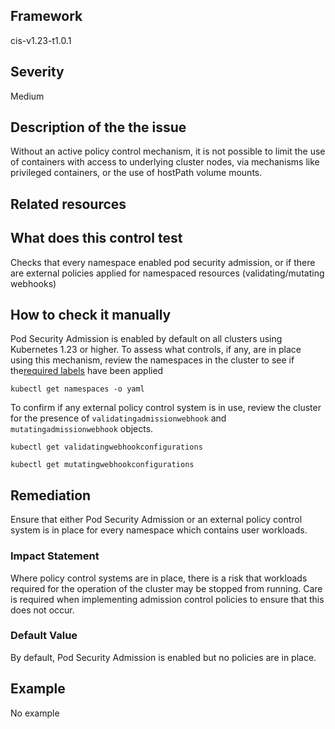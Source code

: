 ## Framework
cis-v1.23-t1.0.1
 
## Severity
Medium

## Description of the the issue
Without an active policy control mechanism, it is not possible to limit the use of containers with access to underlying cluster nodes, via mechanisms like privileged containers, or the use of hostPath volume mounts.
 
## Related resources

## What does this control test
Checks that every namespace enabled pod security admission, or if there are external policies applied for namespaced resources (validating/mutating webhooks)
 
## How to check it manually
Pod Security Admission is enabled by default on all clusters using Kubernetes 1.23 or higher. To assess what controls, if any, are in place using this mechanism, review the namespaces in the cluster to see if the[required labels](https://kubernetes.io/docs/concepts/security/pod-security-admission/#pod-security-admission-labels-for-namespaces) have been applied

 
```
kubectl get namespaces -o yaml

```
 To confirm if any external policy control system is in use, review the cluster for the presence of `validatingadmissionwebhook` and `mutatingadmissionwebhook` objects.

 
```
kubectl get validatingwebhookconfigurations

```
 
```
kubectl get mutatingwebhookconfigurations

```
## Remediation
Ensure that either Pod Security Admission or an external policy control system is in place for every namespace which contains user workloads.
 
### Impact Statement
Where policy control systems are in place, there is a risk that workloads required for the operation of the cluster may be stopped from running. Care is required when implementing admission control policies to ensure that this does not occur.
### Default Value
By default, Pod Security Admission is enabled but no policies are in place.
## Example
No example
